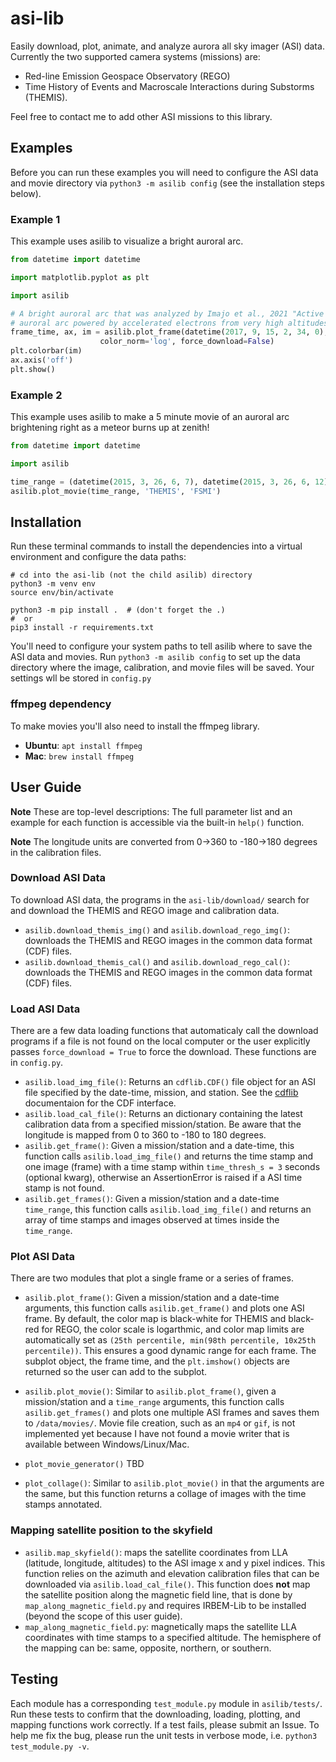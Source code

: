 # asi-lib
Easily download, plot, animate, and analyze aurora all sky imager (ASI) data. Currently the two supported camera systems (missions) are: 
* Red-line Emission Geospace Observatory (REGO)
* Time History of Events and Macroscale Interactions during Substorms (THEMIS).

Feel free to contact me to add other ASI missions to this library.

## Examples
Before you can run these examples you will need to configure the ASI data and movie directory via ```python3 -m asilib config``` (see the installation steps below).

### Example 1
This example uses asilib to visualize a bright auroral arc.
```python
from datetime import datetime

import matplotlib.pyplot as plt

import asilib

# A bright auroral arc that was analyzed by Imajo et al., 2021 "Active 
# auroral arc powered by accelerated electrons from very high altitudes"
frame_time, ax, im = asilib.plot_frame(datetime(2017, 9, 15, 2, 34, 0), 'THEMIS', 'RANK', 
                    color_norm='log', force_download=False)
plt.colorbar(im)
ax.axis('off')
plt.show()
```

### Example 2
This example uses asilib to make a 5 minute movie of an auroral arc brightening right as a meteor burns up at zenith!

```python
from datetime import datetime

import asilib

time_range = (datetime(2015, 3, 26, 6, 7), datetime(2015, 3, 26, 6, 12))
asilib.plot_movie(time_range, 'THEMIS', 'FSMI')
```

## Installation
Run these terminal commands to install the dependencies into a virtual environment and configure the data paths:

```shell
# cd into the asi-lib (not the child asilib) directory
python3 -m venv env
source env/bin/activate

python3 -m pip install .  # (don't forget the .)
#  or 
pip3 install -r requirements.txt
```

You'll need to configure your system paths to tell asilib where to save the ASI data and movies. Run ```python3 -m asilib config``` to set up the data directory where the image, calibration, and movie files will be saved. Your settings wll be stored in `config.py`

### ffmpeg dependency
To make  movies you'll also need to install the ffmpeg library.
 - **Ubuntu**: ```apt install ffmpeg```
 - **Mac**: ```brew install ffmpeg```

## User Guide
**Note** These are top-level descriptions: The full parameter list and an example for each function is accessible via the built-in ```help()``` function. 

**Note** The longitude units are converted from 0->360 to -180->180 degrees in the calibration files.

### Download ASI Data
To download ASI data, the programs in the ```asi-lib/download/``` search for and download the THEMIS and REGO image and calibration data.

* `asilib.download_themis_img()` and `asilib.download_rego_img()`: downloads the THEMIS and REGO images in the common data format (CDF) files.
* `asilib.download_themis_cal()` and `asilib.download_rego_cal()`: downloads the THEMIS and REGO images in the common data format (CDF) files.

### Load ASI Data
There are a few data loading functions that automaticaly call the download programs if a file is not found on the local computer or the user explicitly passes ```force_download = True``` to force the download. These functions are in `config.py`.

* `asilib.load_img_file()`: Returns an `cdflib.CDF()` file object for an ASI
file specified by the date-time, mission, and station. See the [cdflib](https://github.com/MAVENSDC/cdflib) documentaion for the CDF interface.
* `asilib.load_cal_file()`: Returns an dictionary containing the latest calibration data from a specified mission/station. Be aware that the longitude is mapped from 0 to 360 to -180 to 180 degrees.
* `asilib.get_frame()`: Given a mission/station and a date-time, this function calls `asilib.load_img_file()` and returns the time stamp and one image (frame) with a time stamp within ```time_thresh_s = 3``` seconds (optional kwarg), otherwise an AssertionError is raised if a ASI time stamp is not found.
* `asilib.get_frames()`: Given a mission/station and a date-time ```time_range```, this function calls `asilib.load_img_file()` and returns an array of time stamps and images observed at times inside the ```time_range```.

### Plot ASI Data
There are two modules that plot a single frame or a series of frames.

* `asilib.plot_frame()`: Given a mission/station and a date-time arguments, this function calls `asilib.get_frame()` and plots one ASI frame. By default, the color map is black-white for THEMIS and black-red for REGO, the color scale is logarthmic, and color map limits are automatically set as ```(25th percentile, min(98th percentile, 10x25th percentile))```. This ensures a good dynamic range for each frame. The subplot object, the frame time, and the ```plt.imshow()``` objects are returned so the user can add to the subplot.

* `asilib.plot_movie()`: Similar to `asilib.plot_frame()`, given a mission/station and a ```time_range``` arguments, this function calls `asilib.get_frames()` and plots one multiple ASI frames and saves them to ```/data/movies/```. Movie file creation, such as an `mp4` or `gif`, is not implemented yet because I have not found a movie writer that is available between Windows/Linux/Mac.

* `plot_movie_generator()` TBD

* `plot_collage()`: Similar to `asilib.plot_movie()` in that the arguments are the same, but this function returns a collage of images with the time stamps annotated.

### Mapping satellite position to the skyfield
* `asilib.map_skyfield()`: maps the satellite coordinates from LLA (latitude, longitude, altitudes) to the ASI image x and y pixel indices. This function relies on the azimuth and elevation calibration files that can be downloaded via `asilib.load_cal_file()`. This function does **not** map the satellite position along the magnetic field line, that is done by `map_along_magnetic_field.py` and requires IRBEM-Lib to be installed (beyond the scope of this user guide).
* `map_along_magnetic_field.py`: magnetically maps the satellite LLA coordinates with time stamps to a specified altitude. The hemisphere of the mapping can be: same, opposite, northern, or southern. 

## Testing
Each module has a corresponding `test_module.py` module in ```asilib/tests/```. Run these tests to confirm that the downloading, loading, plotting, and mapping functions work correctly. If a test fails, please submit an Issue. To help me fix the bug, please run the unit tests in verbose mode, i.e. ```python3 test_module.py -v```.
